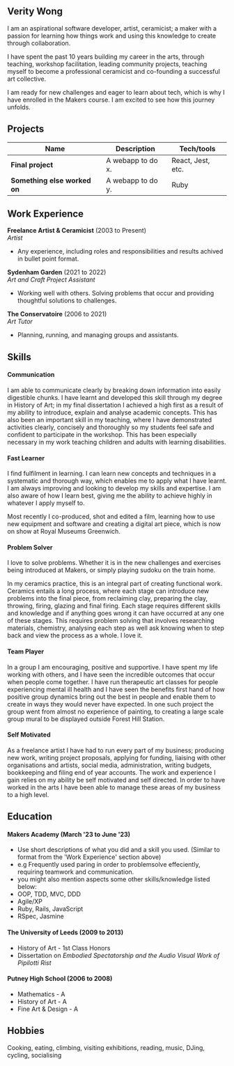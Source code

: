 ## Verity Wong

I am an aspirational software developer, artist, ceramicist; a maker with a passion for learning how things work and using this knowledge to create through collaboration. 

I have spent the past 10 years building my career in the arts, through teaching, workshop facilitation, leading community projects, teaching myself to become a professional ceramicist and co-founding a successful art collective. 

I am ready for new challenges and eager to learn about tech, which is why I have enrolled in the Makers course. I am excited to see how this journey unfolds. 

## Projects

| Name                         | Description       | Tech/tools        |
| ---------------------------- | ----------------- | ----------------- |
| **Final project**            | A webapp to do x. | React, Jest, etc. |
| **Something else worked on** | A webapp to do y. | Ruby              |

## Work Experience

**Freelance Artist & Ceramicist** (2003 to Present)  
_Artist_

- Any experience, including roles and responsibilities and results achived in bullet point format.

**Sydenham Garden** (2021 to 2022)  
_Art and Craft Project Assistant_

- Working well with others. Solving problems that occur and providing thoughtful solutions to challenges.

**The Conservatoire** (2006 to 2021)  
_Art Tutor_

- Planning, running, and managing groups and assistants. 

## Skills

#### Communication
I am able to communicate clearly by breaking down information into easily digestible chunks. I have learnt and developed this skill through my degree in History of Art; in my final dissertation I achieved a high first as a result of my ability to introduce, explain and analyse academic concepts. This has also been an important skill in my teaching, where I have demonstrated activities clearly, concisely and thoroughly so my students feel safe and confident to participate in the workshop. This has been especially necessary in my work teaching children and adults with learning disabilities.

#### Fast Learner

I find fulfilment in learning. I can learn new concepts and techniques in a systematic and thorough way, which enables me to apply what I have learnt. I am always improving and looking to develop my skills and expertise. I am also aware of how I learn best, giving me the ability to achieve highly in whatever I apply myself to. 

Most recently I co-produced, shot and edited a film, learning how to use new equipment and software and creating a digital art piece, which is now on show at Royal Museums Greenwich.

#### Problem Solver

I love to solve problems. Whether it is in the new challenges and exercises being introduced at Makers, or simply playing sudoku on the train home. 

In my ceramics practice, this is an integral part of creating functional work. Ceramics entails a long process, where each stage can introduce new problems into the final piece, from reclaiming clay, preparing the clay, throwing, firing, glazing and final firing. Each stage requires different skills and knowledge and if anything goes wrong it can have occurred at any one of these stages. This requires problem solving that involves researching materials, chemistry, analysing each step as well ask knowing when to step back and view the process as a whole. I love it. 

#### Team Player

In a group I am encouraging, positive and supportive. I have spent my life working with others, and I have seen the incredible outcomes that occur when people come together. I have run therapeutic art classes for people experiencing mental ill health and I have seen the benefits first hand of how positive group dynamics bring out the best in people and enable them to create in ways they would never have expected. In one such project the group went from almost no experience of painting, to creating a large scale group mural to be displayed outside Forest Hill Station. 

#### Self Motivated

As a freelance artist I have had to run every part of my business; producing new work, writing project proposals, applying for funding, liaising with other organisations and artists,  social media, administration, writing budgets, bookkeeping and filing end of year accounts. The work and experience I gain relies on my ability be self motivated and self directed. In order to have worked in the arts I have been able to manage these areas of my business to a high level.

## Education

#### Makers Academy (March '23 to June '23)
- Use short descriptions of what you did and a skill you used. (Similar to format from the 'Work Experience' section above)
- e.g Frequently used paring in order to problemsolve effeciently, requiring teamwork and communication.
- you might also mention aspects some other skills/knowledge listed below: 
- OOP, TDD, MVC, DDD
- Agile/XP
- Ruby, Rails, JavaScript
- RSpec, Jasmine

#### The University of Leeds (2009 to 2013)

- History of Art - 1st Class Honors
- Dissertation on _Embodied Spectatorship and the Audio Visual Work of Pipilotti Rist_

#### Putney High School (2006 to 2008)

- Mathematics - A
- History of Art - A
- Fine Art & Design - A

## Hobbies

Cooking, eating, climbing, visiting exhibitions, reading, music, DJing, cycling, socialising
